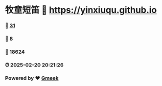 # 牧童短笛 :link: https://yinxiuqu.github.io 
### :page_facing_up: [31](https://yinxiuqu.github.io/tag.html) 
### :speech_balloon: 8 
### :hibiscus: 18624 
### :alarm_clock: 2025-02-20 20:21:26 
### Powered by :heart: [Gmeek](https://github.com/Meekdai/Gmeek)
